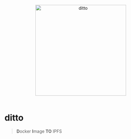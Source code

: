 <p align="center">
	<img src="https://user-images.githubusercontent.com/168240/42131406-32441d36-7cb6-11e8-97ac-32535ea2530d.png" width="300" alt="ditto" />
	<br>
	<br>
</p>

# ditto

> **D**ocker **I**mage **TO** IPFS
